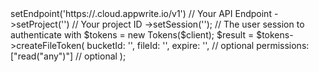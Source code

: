 <?php

use Appwrite\Client;
use Appwrite\Services\Tokens;

$client = (new Client())
    ->setEndpoint('https://<REGION>.cloud.appwrite.io/v1') // Your API Endpoint
    ->setProject('<YOUR_PROJECT_ID>') // Your project ID
    ->setSession(''); // The user session to authenticate with

$tokens = new Tokens($client);

$result = $tokens->createFileToken(
    bucketId: '<BUCKET_ID>',
    fileId: '<FILE_ID>',
    expire: '', // optional
    permissions: ["read("any")"] // optional
);